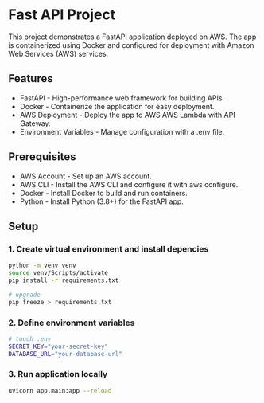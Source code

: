 # Fast API Project
This project demonstrates a FastAPI application deployed on AWS. The app is containerized using Docker and configured for deployment with Amazon Web Services (AWS) services.

## Features
- FastAPI -  High-performance web framework for building APIs.
- Docker - Containerize the application for easy deployment.
- AWS Deployment - Deploy the app to AWS AWS Lambda with API Gateway.
- Environment Variables - Manage configuration with a .env file.

## Prerequisites
- AWS Account - Set up an AWS account.
- AWS CLI - Install the AWS CLI and configure it with aws configure.
- Docker - Install Docker to build and run containers.
- Python - Install Python (3.8+) for the FastAPI app.

## Setup
### 1. Create virtual environment and install depencies
```sh
python -m venv venv
source venv/Scripts/activate
pip install -r requirements.txt

# upgrade
pip freeze > requirements.txt
```

### 2. Define environment variables
```sh
# touch .env
SECRET_KEY="your-secret-key"
DATABASE_URL="your-database-url"
```

### 3. Run application locally
```sh
uvicorn app.main:app --reload
```

